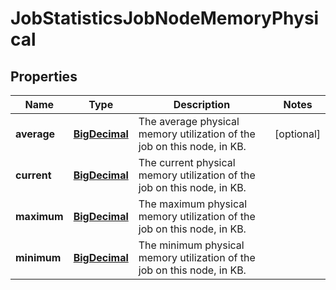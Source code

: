
# JobStatisticsJobNodeMemoryPhysical

## Properties
Name | Type | Description | Notes
------------ | ------------- | ------------- | -------------
**average** | [**BigDecimal**](BigDecimal.md) | The average physical memory utilization of the job on this node, in KB. |  [optional]
**current** | [**BigDecimal**](BigDecimal.md) | The current physical memory utilization of the job on this node, in KB. | 
**maximum** | [**BigDecimal**](BigDecimal.md) | The maximum physical memory utilization of the job on this node, in KB. | 
**minimum** | [**BigDecimal**](BigDecimal.md) | The minimum physical memory utilization of the job on this node, in KB. | 



